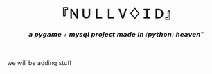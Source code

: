 <h1 align="center">『ＮＵＬＬＶ♢ＩＤ』</h1>
<h6 align="center">𝙖 𝙥𝙮𝙜𝙖𝙢𝙚 + 𝙢𝙮𝙨𝙦𝙡 𝙥𝙧𝙤𝙟𝙚𝙘𝙩 𝙢𝙖𝙙𝙚 𝙞𝙣 (𝙥𝙮𝙩𝙝𝙤𝙣) 𝙝𝙚𝙖𝙫𝙚𝙣™</h6>
<br>
we will be adding stuff
